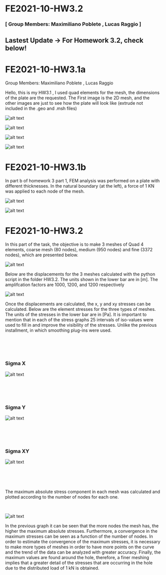 # FE2021-10-HW3.2
### [ Group Members: Maximiliano Poblete , Lucas Raggio ] 
## Lastest Update -> For Homework 3.2, check below!

# FE2021-10-HW3.1a

Group Members: Maximiliano Poblete , Lucas Raggio

Hello, this is my HW3.1 , I used quad elements for the mesh, the dimensions of the plate are the requested. The First image is the 2D mesh, and the other images are just to see how the plate will look like (extrude not included in the .geo and .msh files)


![alt text](  https://github.com/maxipoblete/FE2021-10-HW3/blob/main/Mesh2.png  )

![alt text](  https://github.com/maxipoblete/FE2021-10-HW3/blob/main/Vista1.png  )

![alt text](   https://github.com/maxipoblete/FE2021-10-HW3/blob/main/Vista%20thicc.png  )

![alt text](  https://github.com/maxipoblete/FE2021-10-HW3/blob/main/Vista%203.png   )

# FE2021-10-HW3.1b

In part b of homework 3 part 1, FEM analysis was performed on a plate with different thicknesses. In the natural boundary (at the left), a force of 1 KN was applied to each node of the mesh. 

![alt text](   https://github.com/maxipoblete/FE2021-10-HW3/blob/main/HOMEWORK_3.1b/Displacements.png  )

![alt text]( https://github.com/maxipoblete/FE2021-10-HW3/blob/main/HOMEWORK_3.1b/Stresses_x.png   )





# FE2021-10-HW3.2

In this part of the task, the objective is to make 3 meshes of Quad 4 elements, coarse mesh (80 nodes), medium (950 nodes) and fine (3372 nodes), which are presented below.

![alt text](  https://github.com/maxipoblete/FE2021-10-HW3/blob/main/Meshes.png   )


Below are the displacements for the 3 meshes calculated with the python script in the folder HW3.2. The units shown in the lower bar are in [m]. The amplifcation factors are 1000, 1200, and 1200 respectively

![alt text](  https://github.com/maxipoblete/FE2021-10-HW3/blob/main/Displacements.png  )


Once the displacements are calculated, the x, y and xy stresses can be calculated. Below are the element stresses for the three types of meshes. The units of the stresses in the lower bar are in [Pa]. It is important to mention that in each of the stress graphs 25 intervals of iso-values were used to fill in and improve the visibility of the stresses. Unlike the previous installment, in which smoothing plug-ins were used.

<br>
<br>
<br>

### Sigma X
![alt text](  https://github.com/maxipoblete/FE2021-10-HW3/blob/main/Sigma_X.png  )

<br>
<br>
<br>

### Sigma Y

![alt text]( https://github.com/maxipoblete/FE2021-10-HW3/blob/main/Sigma_Y.png  )

<br>
<br>
<br>

### Sigma XY

![alt text]( https://github.com/maxipoblete/FE2021-10-HW3/blob/main/Sigma_XY.png  )

<br>
<br>
<br>


The maximum absolute stress component in each mesh was calculated and plotted according to the number of nodes for each one.

<br>



![alt text]( https://github.com/maxipoblete/FE2021-10-HW3/blob/main/NodesVsStresses.png  )

In the previous graph it can be seen that the more nodes the mesh has, the higher the maximum absolute stresses. Furthermore, a convergence in the maximum stresses can be seen as a function of the number of nodes. In order to estimate the convergence of the maximum stresses, it is necessary to make more types of meshes in order to have more points on the curve and the trend of the data can be analyzed with greater accuracy. Finally, the maximum values are found around the hole, therefore, a finer meshing implies that a greater detail of the stresses that are occurring in the hole due to the distributed load of 1 kN is obtained.



